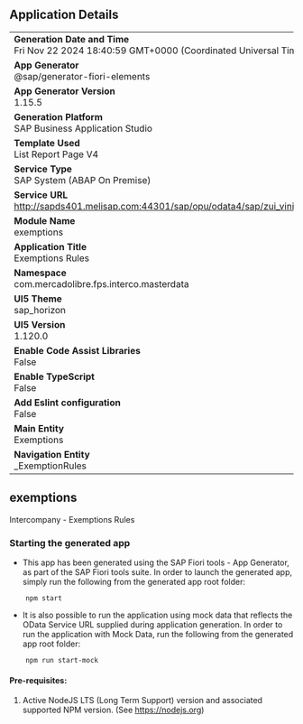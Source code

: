## Application Details
|               |
| ------------- |
|**Generation Date and Time**<br>Fri Nov 22 2024 18:40:59 GMT+0000 (Coordinated Universal Time)|
|**App Generator**<br>@sap/generator-fiori-elements|
|**App Generator Version**<br>1.15.5|
|**Generation Platform**<br>SAP Business Application Studio|
|**Template Used**<br>List Report Page V4|
|**Service Type**<br>SAP System (ABAP On Premise)|
|**Service URL**<br>http://sapds401.melisap.com:44301/sap/opu/odata4/sap/zui_viniciustemp/srvd/sap/z_viniciustemp/0001/|
|**Module Name**<br>exemptions|
|**Application Title**<br>Exemptions Rules|
|**Namespace**<br>com.mercadolibre.fps.interco.masterdata|
|**UI5 Theme**<br>sap_horizon|
|**UI5 Version**<br>1.120.0|
|**Enable Code Assist Libraries**<br>False|
|**Enable TypeScript**<br>False|
|**Add Eslint configuration**<br>False|
|**Main Entity**<br>Exemptions|
|**Navigation Entity**<br>_ExemptionRules|

## exemptions

Intercompany - Exemptions Rules

### Starting the generated app

-   This app has been generated using the SAP Fiori tools - App Generator, as part of the SAP Fiori tools suite.  In order to launch the generated app, simply run the following from the generated app root folder:

```
    npm start
```

- It is also possible to run the application using mock data that reflects the OData Service URL supplied during application generation.  In order to run the application with Mock Data, run the following from the generated app root folder:

```
    npm run start-mock
```

#### Pre-requisites:

1. Active NodeJS LTS (Long Term Support) version and associated supported NPM version.  (See https://nodejs.org)


